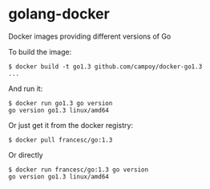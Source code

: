 golang-docker
=============

Docker images providing different versions of Go

To build the image:

	$ docker build -t go1.3 github.com/campoy/docker-go1.3
	...

And run it:

	$ docker run go1.3 go version
	go version go1.3 linux/amd64

Or just get it from the docker registry:

	$ docker pull francesc/go:1.3

Or directly

	$ docker run francesc/go:1.3 go version
	go version go1.3 linux/amd64
